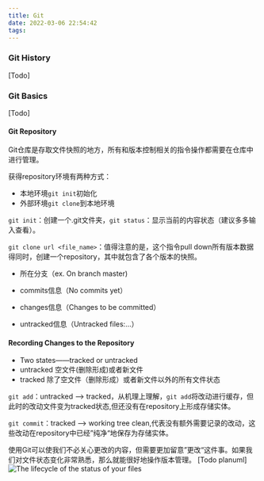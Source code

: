 ```yaml
---
title: Git
date: 2022-03-06 22:54:42
tags:
---
```



### Git History
[Todo]
### Git Basics
[Todo]
#### Git Repository
Git仓库是存取文件快照的地方，所有和版本控制相关的指令操作都需要在仓库中进行管理。

获得repository环境有两种方式：
- 本地环境`git init`初始化
- 外部环境`git clone`到本地环境
  
`git init`：创建一个.git文件夹，`git status`：显示当前的内容状态（建议多多输入查看）。

`git clone url <file_name>`：值得注意的是，这个指令pull down所有版本数据得同时，创建一个repository，其中就包含了各个版本的快照。


- 所在分支（ex. On branch master)

- commits信息（No commits yet）

- changes信息（Changes to be committed）

- untracked信息（Untracked files:...）

#### Recording Changes to the Repository

- Two states——tracked or untracked
- untracked 空文件(删除形成)或者新文件
- tracked 除了空文件（删除形成）或者新文件以外的所有文件状态
  
`git add`：untracked --> tracked，从机理上理解，`git add`将改动进行缓存，但此时的改动文件变为tracked状态,但还没有在repository上形成存储实体。

`git commit`：tracked --> working tree clean,代表没有额外需要记录的改动，这些改动在repository中已经”纯净“地保存为存储实体。


使用Git可以使我们不必关心更改的内容，但需要更加留意”更改“这件事。如果我们对文件状态变化非常熟悉，那么就能很好地操作版本管理。
[Todo planuml]
![The lifecycle of the status of your files](http://www.plantuml.com/plantuml/proxy?cache=no&src=https://raw.github.com/CQLLL/cqlll.github.io/source/source/_posts/Git/Status_Transfer.puml)
